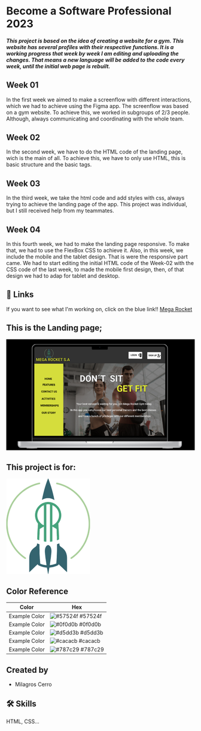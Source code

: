 # Become a Software Professional 2023

##### This project is based on the idea of creating a website for a gym. This website has several profiles with their respective functions. It is a working progress that week by week I am editing and uploading the changes. That means a new language will be added to the code every week, until the initial web page is rebuilt.

## Week 01
In the first week we aimed to make a screenflow with different interactions, which we had to achieve using the Figma app.
The screenflow was based on a gym website.
To achieve this, we worked in subgroups of 2/3 people. Although, always communicating and coordinating with the whole team.

## Week 02
In the second week, we have to do the HTML code of the landing page, wich is the main of all.
To achieve this, we have to only use HTML, this is basic structure and the basic tags.

## Week 03
In the third week, we take the html code and add styles with css, always trying to achieve the landing page of the app.
This project was individual, but I still received help from my teammates.

## Week 04
In this fourth week, we had to make the landing page responsive. To make that, we had to use the FlexBox CSS to achieve it.
Also, in this week, we include the mobile and the tablet design. That is were the responsive part came. We had to start editing the initial HTML code of the Week-02 with the CSS code of the last week, to made the mobile first design, then, of that design we had to adap for tablet and desktop.

## 🔗 Links
If you want to see what I'm working on, click on the blue link!! [Mega Rocket](https://milicerro.github.io/BaSP-M2023/week-04/index.html)

## This is the Landing page;
![Landing page](https://github.com/Milicerro/BaSP-M2023/blob/master/Assets/Images/landin-page.png)

## This project is for:
![Logo](https://github.com/Milicerro/BaSP-M2023/blob/master/Assets/Images/radiumrocket.png)

## Color Reference

| Color             | Hex                                                                |
| ----------------- | ------------------------------------------------------------------ |
| Example Color | ![#57524f](https://via.placeholder.com/10/57524f?text=+) #57524f |
| Example Color | ![#0f0d0b](https://via.placeholder.com/10/0f0d0b?text=+) #0f0d0b |
| Example Color | ![#d5dd3b](https://via.placeholder.com/10/d5dd3b?text=+) #d5dd3b |
| Example Color | ![#cacacb](https://via.placeholder.com/10/cacacb?text=+) #cacacb |
| Example Color | ![#787c29](https://via.placeholder.com/10/787c29?text=+) #787c29 |

## Created by
- Milagros Cerro


## 🛠 Skills
HTML, CSS...